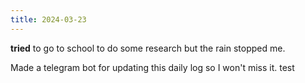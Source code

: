 ```yaml
---
title: 2024-03-23
---
```


**tried** to go to school to do some research but the rain stopped me.

Made a telegram bot for updating this daily log so I won't miss it.
test

